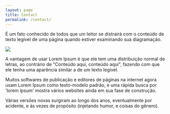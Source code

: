 ```yaml
---
layout: page
title: Contact
permalink: /contact/
---
```


É um fato conhecido de todos que um leitor se distrairá com o conteúdo de texto legível de uma página quando estiver examinando sua diagramação.

<img src="https://talk.jekyllrb.com/uploads/jekyllrb/original/1X/4f9bd5334246d33651e846aed812280fbff586ba.png"/>

 A vantagem de usar Lorem Ipsum é que ele tem uma distribuição normal de letras, ao contrário de "Conteúdo aqui, conteúdo aqui", fazendo com que ele tenha uma aparência similar a de um texto legível.

 Muitos softwares de publicação e editores de páginas na internet agora usam Lorem Ipsum como texto-modelo padrão, e uma rápida busca por 'lorem ipsum' mostra vários websites ainda em sua fase de construção.

 Várias versões novas surgiram ao longo dos anos, eventualmente por acidente, e às vezes de propósito (injetando humor, e coisas do gênero).
